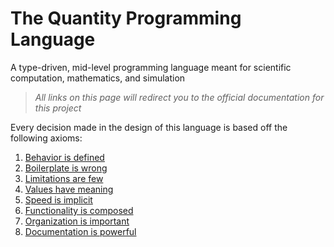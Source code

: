 # The Quantity Programming Language
A type-driven, mid-level programming language meant for scientific computation, mathematics, and simulation

> *All links on this page will redirect you to the official documentation for this project*

Every decision made in the design of this language is based off the following axioms:
1. [Behavior is defined](https://joeyame.github.io/quantity/quantity/docs/axioms/index.html#behavior-is-defined)
3. [Boilerplate is wrong](https://joeyame.github.io/quantity/quantity/docs/axioms/index.html#boilerplate-is-wrong)
8. [Limitations are few](https://joeyame.github.io/quantity/quantity/docs/axioms/index.html#limitations-are-few)
4. [Values have meaning](https://joeyame.github.io/quantity/quantity/docs/axioms/index.html#)
2. [Speed is implicit](https://joeyame.github.io/quantity/quantity/docs/axioms/index.html#)
6. [Functionality is composed](https://joeyame.github.io/quantity/quantity/docs/axioms/index.html#)
7. [Organization is important](https://joeyame.github.io/quantity/quantity/docs/axioms/index.html#)
9. [Documentation is powerful](https://joeyame.github.io/quantity/quantity/docs/axioms/index.html#)


